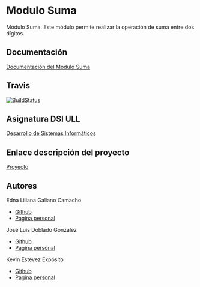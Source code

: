 # Modulo Suma

Módulo Suma. Este módulo permite realizar la operación de suma entre dos dígitos.

## Documentación

[Documentación del Modulo Suma](https://ull-esit-dsi-1617.github.io/proyecto-dsi-edna-joseluis-kevin-35l2v3-1-operation-suma/)

## Travis

[![BuildStatus](https://travis-ci.org/ULL-ESIT-DSI-1617/proyecto-dsi-edna-joseluis-kevin-35l2v3-1-operation-suma.svg?branch=master)](https://travis-ci.org/ULL-ESIT-DSI-1617/proyecto-dsi-edna-joseluis-kevin-35l2v3-1-operation-suma)

## Asignatura DSI ULL

[Desarrollo de Sistemas Informáticos](https://campusvirtual.ull.es/1617/course/view.php?id=1136)

## Enlace descripción del proyecto

[Proyecto](https://casianorodriguezleon.gitbooks.io/ull-esit-1617/content/proyectos/dsi/)

## Autores

Edna Liliana Galiano Camacho  
* [Github](https://github.com/ednagc)
* [Pagina personal](https://ednagc.github.io/edna-galiano/)

José Luis Doblado González  
* [Github](https://github.com/alu0100767001)
* [Pagina personal](https://alu0100767001.github.io/dsi-joseluis/)

Kevin Estévez Expósito  
* [Github](https://github.com/alu0100821390)
* [Pagina personal](http://alu0100821390.github.io)
